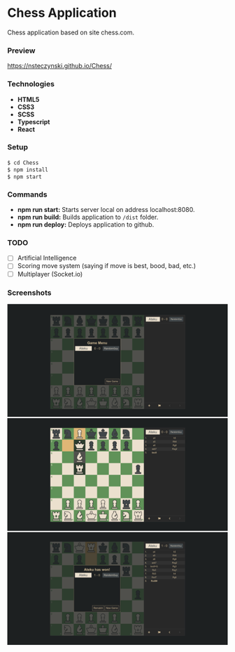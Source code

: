 # Chess Application
Chess application based on site chess.com.

### Preview
https://nsteczynski.github.io/Chess/

### Technologies
- **HTML5**
- **CSS3**
- **SCSS**
- **Typescript**
- **React**

### Setup
```
$ cd Chess
$ npm install
$ npm start
```

### Commands
- **npm run start:** Starts server local on address localhost:8080.
- **npm run build:** Builds application to `/dist` folder.
- **npm run deploy:** Deploys application to github.

### TODO
- [ ] Artificial Intelligence
- [ ] Scoring move system (saying if move is best, bood, bad, etc.)
- [ ] Multiplayer (Socket.io)

### Screenshots
![preview](https://github.com/NSteczynski/Chess/blob/master/screenshots/chess1.png?raw=true)
![preview](https://github.com/NSteczynski/Chess/blob/master/screenshots/chess2.png?raw=true)
![preview](https://github.com/NSteczynski/Chess/blob/master/screenshots/chess3.png?raw=true)
